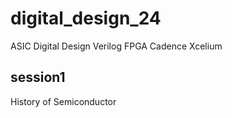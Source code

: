 # digital_design_24
ASIC Digital Design Verilog FPGA Cadence Xcelium

## session1 ##
History of Semiconductor
